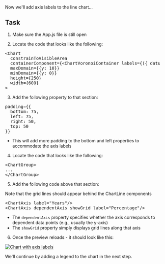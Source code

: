 Now we'll add axis labels to the line chart...

## Task

1) Make sure the App.js file is still open

2) Locate the code that looks like the following:

<pre class="file">
&lt;Chart
  constrainToVisibleArea
  containerComponent={&lt;ChartVoronoiContainer labels={({ datum }) =&gt; `${datum.name}: ${datum.y}`} /&gt;}
  maxDomain={{y: 10}}
  minDomain={{y: 0}}
  height={250}
  width={600}
&gt;
</pre>

3) Add the following property to that section:

<pre class="file" data-target="clipboard">
padding={{
  bottom: 75,
  left: 75,
  right: 50,
  top: 50
}}
</pre>

- This will add more padding to the bottom and left properties to accommodate the axis labels

4) Locate the code that looks like the following:

<pre class="file">
&lt;ChartGroup&gt;
...
&lt;/ChartGroup&gt;
</pre>

5) Add the following code above that section:

Note that the grid lines should appear behind the ChartLine components

<pre class="file" data-target="clipboard">
&lt;ChartAxis label=&quot;Years&quot;/&gt;
&lt;ChartAxis dependentAxis showGrid label=&quot;Percentage&quot;/&gt;
</pre>

- The `dependentAxis` property specifies whether the axis corresponds to dependent data points (e.g., usually the y-axis)
- The `showGrid` property simply displays grid lines along that axis

6) Once the preview reloads - it should look like this:
<img src="line-chart/assets/axis.png" alt="Chart with axis labels" style="box-shadow: rgba(3, 3, 3, 0.2) 0px 1.25px 2.5px 0px;" />

We'll continue by adding a legend to the chart in the next step.
